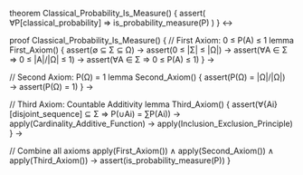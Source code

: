 theorem Classical_Probability_Is_Measure() {
  assert(
    ∀P[classical_probability] ⇒ is_probability_measure(P)
  )
} ↔

proof Classical_Probability_Is_Measure() {
  // First Axiom: 0 ≤ P(A) ≤ 1
  lemma First_Axiom() {
    assert(∅ ⊆ Σ ⊆ Ω) →
    assert(0 ≤ |Σ| ≤ |Ω|) →
    assert(∀A ∈ Σ ⇒ 0 ≤ |A|/|Ω| ≤ 1) →
    assert(∀A ∈ Σ ⇒ 0 ≤ P(A) ≤ 1)
  } →

  // Second Axiom: P(Ω) = 1
  lemma Second_Axiom() {
    assert(P(Ω) = |Ω|/|Ω|) →
    assert(P(Ω) = 1)
  } →

  // Third Axiom: Countable Additivity
  lemma Third_Axiom() {
    assert(∀{Ai}[disjoint_sequence] ⊆ Σ ⇒
      P(∪Ai) = ∑P(Ai)) →
    apply(Cardinality_Additive_Function) →
    apply(Inclusion_Exclusion_Principle)
  } →

  // Combine all axioms
  apply(First_Axiom()) ∧
  apply(Second_Axiom()) ∧
  apply(Third_Axiom()) →
  assert(is_probability_measure(P))
}